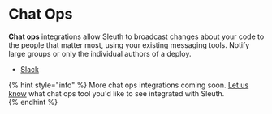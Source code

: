 # Chat Ops

**Chat ops** integrations allow Sleuth to broadcast changes about your code to the people that matter most, using your existing messaging tools. Notify large groups or only the individual authors of a deploy. 

* [Slack](slack.md)

{% hint style="info" %}
More chat ops integrations coming soon. [Let us know](mailto:support@sleuth.io) what chat ops tool you'd like to see integrated with Sleuth.  
{% endhint %}

